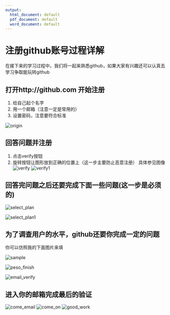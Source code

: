 ```yaml
---
output:
  html_document: default
  pdf_document: default
  word_document: default
---
```


# 注册github账号过程详解

在接下来的学习过程中，我们将一起来熟悉github，如果大家有兴趣还可以认真去学习争取能玩转github

## 打开http://github.com 开始注册

1. 给自己起个名字
2. 用一个邮箱（注意一定是常用的）
3. 设置密码，注意要符合标准

![origin](figures/join.png)
        

## 回答问题并注册

1. 点击verify按钮
2. 旋转按钮让图形放到正确的位置上（这一步主要防止恶意注册）
具体参见图像
![verify](figures/verify.png)
![verify1](figures/verify1.png)



##  回答完问题之后还要完成下面一些问题(这一步是必须的)

![select_plan](figures/select.png)

![select_plan1](figures/select1.png)


## 为了调查用户的水平，github还要你完成一定的问题

你可以仿照我的下面图片来填

![sample](figures/plan.png)
    
![peso_finish](figures/complete.png)

![email_verify](figures/email_verify.png)

##  进入你的邮箱完成最后的验证

![come_email](figures/come_email.png)
![come_on](figures/come_on.png)
![good_work](figures/good_work.png)


